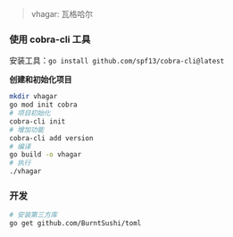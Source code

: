 

>vhagar: 瓦格哈尔

### 使用 cobra-cli 工具

安装工具：`go install github.com/spf13/cobra-cli@latest`

**创建和初始化项目**

```bash
mkdir vhagar
go mod init cobra
# 项目初始化
cobra-cli init
# 增加功能
cobra-cli add version
# 编译
go build -o vhagar
# 执行
./vhagar
```

### 开发

```bash
# 安装第三方库
go get github.com/BurntSushi/toml

```
